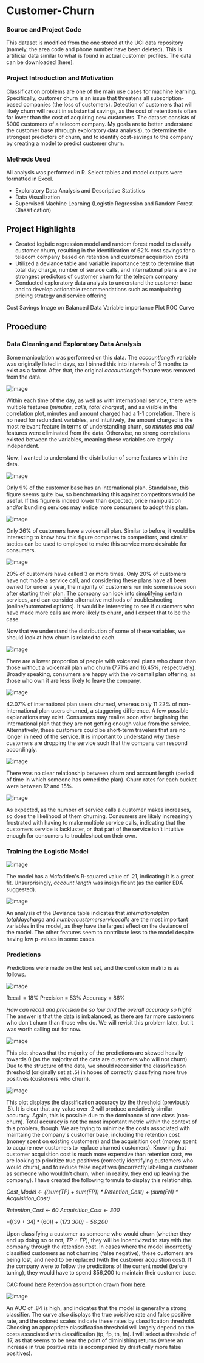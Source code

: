 # Customer-Churn


### Source and Project Code 
This dataset is modified from the one stored at the UCI data repository (namely, the area code and phone number have been deleted). This is artificial data similar to what is found in actual customer profiles.  The data can be downloaded [here].

### Project Introduction and Motivation
Classification problems are one of the main use cases for machine learning.  Specifically, customer churn is an issue that threatens all subscription-based companies (the loss of customers).  Detection of customers that will likely churn will result in substantial savings, as the cost of retention is often far lower than the cost of acquiring new customers.  The dataset consists of 5000 customers of a telecom company.  My goals are to better understand the customer base (through exploratory data analysis), to determine the strongest predictors of churn, and to identify cost-savings to the company by creating a model to predict customer churn.

### Methods Used
All analysis was performed in R. Select tables and model outputs were formatted in Excel. 

* Exploratory Data Analysis and Descriptive Statistics
* Data Visualization
* Supervised Machine Learning (Logistic Regression and Random Forest Classification)

## Project Highlights
* Created logistic regression model and random forest model to classify customer churn, resulting in the identification of 62% cost savings for a telecom company based on  retention and customer acquisition costs
* Utilized a deviance table and variable importance test to determine that total day charge, number of service calls, and international plans are the strongest predictors
of customer churn for the telecom company
* Conducted exploratory data analysis to understand the customer base and to develop actionable recommendations such as manipulating pricing strategy and service offering


Cost Savings Image on Balanced Data
Variable importance Plot
ROC Curve

## Procedure


### Data Cleaning and Exploratory Data Analysis
Some manipulation was performed on this data. The *accountlength* variable was originally listed in days, so I binned this into intervals of 3 months to exist as a factor.
After that, the original *accountlength* feature was removed from the data. 

![image](https://user-images.githubusercontent.com/71853253/95395132-e0eddb80-08cb-11eb-8537-a1c9f6ee824f.png)

Within each time of the day, as well as with international service, there were multiple features (*minutes, calls, total charged*), and as visible in the correlation plot, minutes and amount charged had a 1-1 correlation.  There is no need for redundant variables, and intuitively, the amount charged is the most relevant feature in terms of understanding churn, so *minutes and call* features were eliminated from the data. Otherwise, no strong correlations existed between the variables, meaning these variables are largely independent. 

Now, I wanted to understand the distribution of some features within the data.

![image](https://user-images.githubusercontent.com/71853253/95395842-8786ac00-08cd-11eb-898f-e124cdf2632c.png)

Only 9% of the customer base has an international plan.  Standalone, this figure seems quite low, so benchmarking this against competitors would be useful.  If this figure is indeed lower than expected, price manipulation and/or bundling services may entice more consumers to adopt this plan.  


![image](https://user-images.githubusercontent.com/71853253/95396728-848cbb00-08cf-11eb-9658-48935e303c07.png)

Only 26% of customers have a voicemail plan.  Similar to before, it would be interesting to know how this figure compares to competitors, and similar tactics can be used to employed to make this service more desirable for consumers.

![image](https://user-images.githubusercontent.com/71853253/95397904-68d6e400-08d2-11eb-8cc2-1156adcf1cda.png)

20% of customers have called 3 or more times. Only 20% of customers have not made a service call, and considering these plans have all been owned for under a year, the majority of customers run into some issue soon after starting their plan.  The company can look into simplifying certain services, and can consider alternative methods of troubleshooting (online/automated options).  It would be interesting to see if customers who have made more calls are more likely to churn, and I expect that to be the case.

Now that we understand the distribution of some of these variables, we should look at how churn is related to each.

![image](https://user-images.githubusercontent.com/71853253/95398584-2ca48300-08d4-11eb-9ec0-b1ad8fe83850.png)

There are a lower proportion of people with voicemail plans who churn than those without a voicemail plan who churn (7.71% and 16.45%, respectively).  Broadly speaking, consumers are happy with the voicemail plan offering, as those who own it are less likely to leave the company.  

![image](https://user-images.githubusercontent.com/71853253/95398988-22cf4f80-08d5-11eb-9bb1-4ffc6b7c1605.png)

42.07% of international plan users churned, whereas only 11.22% of non-international plan users churned, a staggering difference.  A few possible explanations may exist.  Consumers may realize soon after beginning the international plan that they are not getting enough value from the service.  Alternatively, these customers could be short-term travelers that are no longer in need of the service.  It is important to understand why these customers are dropping the service such that the company can respond accordingly.

![image](https://user-images.githubusercontent.com/71853253/95400299-52338b80-08d8-11eb-9124-0b7d3782fad7.png)

There was no clear relationship between churn and account length (period of time in which someone has owned the plan).  Churn rates for each bucket were between 12 and 15%.

![image](https://user-images.githubusercontent.com/71853253/95400457-a3dc1600-08d8-11eb-8452-24b264e5c611.png)

As expected, as the number of service calls a customer makes increases, so does the likelihood of them churning.  Consumers are likely increasingly frustrated with having to make multiple service calls, indicating that the customers service is lackluster, or that part of the service isn't intuitive enough for consumers to troubleshoot on their own.

### Training the Logistic Model

![image](https://user-images.githubusercontent.com/71853253/95401292-d850d180-08da-11eb-9aca-dab6a6ec6b19.png)

The model has a Mcfadden's R-squared value of .21, indicating it is a great fit. Unsurprisingly, *account length* was insignificant (as the earlier EDA suggested). 

![image](https://user-images.githubusercontent.com/71853253/95401659-cae81700-08db-11eb-8e3e-772576232ba6.png)

An analysis of the Deviance table indicates that *internationalplan* *totaldaycharge* and *numbercustomerservicecalls* are the most important variables in the model, as they have the largest effect on the deviance of the model.  The other features seem to contribute less to the model despite having low p-values in some cases.

### Predictions
Predictions were made on the test set, and the confusion matrix is as follows.

![image](https://user-images.githubusercontent.com/71853253/95402807-9cb80680-08de-11eb-925c-4cd1752fb426.png)

Recall = 18%
Precision = 53%
Accuracy = 86%

*How can recall and precision be so low and the overall accuracy so high*? The answer is that the data is imbalanced, as there are far more customers who don't churn than those who do.  We will revisit this problem later, but it was worth calling out for now.

![image](https://user-images.githubusercontent.com/71853253/95403139-63cc6180-08df-11eb-9d44-2a75a01aee35.png)

This plot shows that the majority of the predictions are skewed heavily towards 0 (as the majority of the data are customers who will not churn).  Due to the structure of the data, we should reconsider the classification threshold (originally set at .5) in hopes of correctly classifying more true positives (customers who churn).

![image](https://user-images.githubusercontent.com/71853253/95403373-143a6580-08e0-11eb-8e37-0afc6a273ea6.png)

This plot displays the classification accuracy by the threshold (previously .5).  It is clear that any value over .2 will produce a relatively similar accuracy. Again, this is possible due to the dominance of one class (non-churn).  Total accuracy is not the most important metric within the context of this problem, though.  We are trying to minimize the costs associated with maintaing the company's customer base, including the retention cost (money spent on existing customers) and the acquisition cost (money spent to acquire new customers to replace churned customers).  Knowing that customer acquisition cost is much more expensive than retention cost, we are looking to prioritize true positives (correctly identifying customers who would churn), and to reduce false negatives (incorrectly labeling a customer as someone who wouldn't churn, when in reality, they end up leaving the company).  I have created the following formula to display this relationship.

 *Cost_Model <- ((sum(TP) + sum(FP)) * Retention_Cost) + (sum(FN) * Acquisition_Cost)*

 *Retention_Cost <- 60*
 *Acquisition_Cost <- 300*

 *((39 + 34) * (60))  + (173 *300) = 56,200*

Upon classifying a customer as someone who would churn (whether they end up doing so or not, *TP + FP*), they will be incentivized to stay with the company through the retention cost.  In cases where the model incorrectly classified customers as not churning (false negative), these customers are being lost, and need to be replaced (with the customer acquistion cost).  If the company were to follow the predictions of the current model (before tuning), they would have to spend $56,200 to maintain their customer base.

CAC found [here](https://www.patriotsoftware.com/blog/accounting/what-is-customer-acquisition-cost/#:~:text=Customer%20acquisition%20cost%20by%20industry&text=Travel%20industry%3A%20%247%20per%20customer,Financial%20industry%3A%20%24175%20per%20customer)
Retention assumption drawn from [here](https://www.outboundengine.com/blog/customer-retention-marketing-vs-customer-acquisition-marketing/#:~:text=Acquiring%20a%20new%20customer%20can,customer%20is%205%2D20%25).

![image](https://user-images.githubusercontent.com/71853253/95404365-cecb6780-08e2-11eb-8d52-33fa2cea15af.png)

An AUC of .84 is high, and indicates that the model is generally a strong classifier.  The curve also displays the true poisitive rate and false positive rate, and the colored scales indicate these rates by classification threshold.  Choosing an appropriate classification threshold will largely depend on the costs associated with classification (tp, fp, tn, fn).  I will select a threshold of .17, as that seems to be near the point of diminishing returns (where an increase in true positive rate is accompanied by drastically more false positives). 














